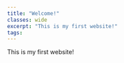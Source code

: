```yaml
---
title: "Welcome!"
classes: wide
excerpt: "This is my first website!"
tags: 
---
```


This is my first website!

